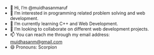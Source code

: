 - 👋 Hi, I’m @muidhasanmaruf
- 👀 I’m interested in programming related problem solving and web development.
- 🌱 I’m currently learning C++ and Web Development.
- 💞️ I’m looking to collaborate on different web development projects.
- 📫 You can reach me through my email address: muidhasanm@gmail.com
- 😄 Pronouns: Scorpion
